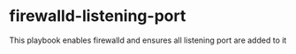 # firewalld-listening-port

This playbook enables firewalld and ensures all listening port are added to it 

